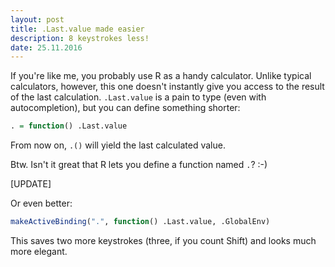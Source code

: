 ```yaml
---
layout: post
title: .Last.value made easier
description: 8 keystrokes less!
date: 25.11.2016
---
```


If you're like me, you probably use R as a handy calculator. Unlike typical calculators, however, this one doesn't instantly give you access to the result of the last calculation. `.Last.value` is a pain to type (even with autocompletion), but you can define something shorter:

~~~ R
. = function() .Last.value
~~~

From now on, `.()` will yield the last calculated value.

Btw. Isn't it great that R lets you define a function named `.`? :-)

[UPDATE]

Or even better:

~~~ R
makeActiveBinding(".", function() .Last.value, .GlobalEnv)
~~~

This saves two more keystrokes (three, if you count Shift) and looks much more elegant.

